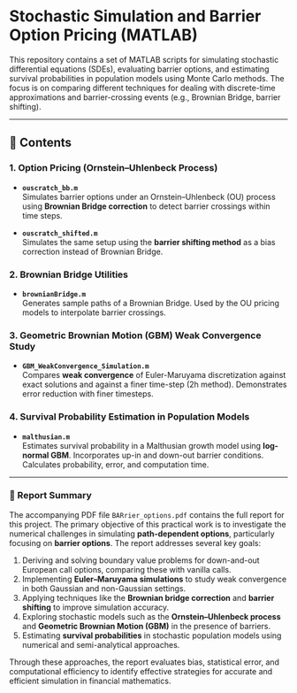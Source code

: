 # Stochastic Simulation and Barrier Option Pricing (MATLAB)

This repository contains a set of MATLAB scripts for simulating stochastic differential equations (SDEs), evaluating barrier options, and estimating survival probabilities in population models using Monte Carlo methods. The focus is on comparing different techniques for dealing with discrete-time approximations and barrier-crossing events (e.g., Brownian Bridge, barrier shifting).

---

## 📁 Contents

### 1. Option Pricing (Ornstein–Uhlenbeck Process)
- **`ouscratch_bb.m`**  
  Simulates barrier options under an Ornstein–Uhlenbeck (OU) process using **Brownian Bridge correction** to detect barrier crossings within time steps.

- **`ouscratch_shifted.m`**  
  Simulates the same setup using the **barrier shifting method** as a bias correction instead of Brownian Bridge.

### 2. Brownian Bridge Utilities
- **`brownianBridge.m`**  
  Generates sample paths of a Brownian Bridge. Used by the OU pricing models to interpolate barrier crossings.

### 3. Geometric Brownian Motion (GBM) Weak Convergence Study
- **`GBM_WeakConvergence_Simulation.m`**  
  Compares **weak convergence** of Euler-Maruyama discretization against exact solutions and against a finer time-step (2h method). Demonstrates error reduction with finer timesteps.

### 4. Survival Probability Estimation in Population Models
- **`malthusian.m`**  
  Estimates survival probability in a Malthusian growth model using **log-normal GBM**. Incorporates up-in and down-out barrier conditions. Calculates probability, error, and computation time.

---

### 📄 Report Summary

The accompanying PDF file `BARrier_options.pdf` contains the full report for this project. The primary objective of this practical work is to investigate the numerical challenges in simulating **path-dependent options**, particularly focusing on **barrier options**. The report addresses several key goals:

1. Deriving and solving boundary value problems for down-and-out European call options, comparing these with vanilla calls.
2. Implementing **Euler–Maruyama simulations** to study weak convergence in both Gaussian and non-Gaussian settings.
3. Applying techniques like the **Brownian bridge correction** and **barrier shifting** to improve simulation accuracy.
4. Exploring stochastic models such as the **Ornstein–Uhlenbeck process** and **Geometric Brownian Motion (GBM)** in the presence of barriers.
5. Estimating **survival probabilities** in stochastic population models using numerical and semi-analytical approaches.

Through these approaches, the report evaluates bias, statistical error, and computational efficiency to identify effective strategies for accurate and efficient simulation in financial mathematics.


